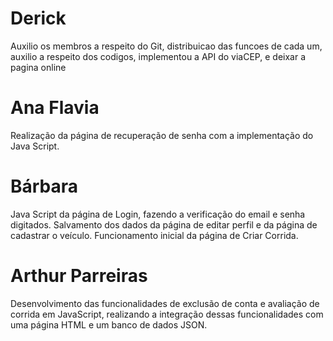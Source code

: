 # Derick
Auxilio os membros a respeito do Git, distribuicao das funcoes de cada um, auxilio a respeito dos codigos, implementou a API do viaCEP, e deixar a pagina online

# Ana Flavia
Realização da página de recuperação de senha com a implementação do Java Script.

# Bárbara
Java Script da página de Login, fazendo a verificação do email e senha digitados. Salvamento dos dados da página de editar perfil e da página de cadastrar o veículo. Funcionamento inicial da página de Criar Corrida.

# Arthur Parreiras
Desenvolvimento das funcionalidades de exclusão de conta e avaliação de corrida em JavaScript, realizando a integração dessas funcionalidades com uma página HTML e um banco de dados JSON.
